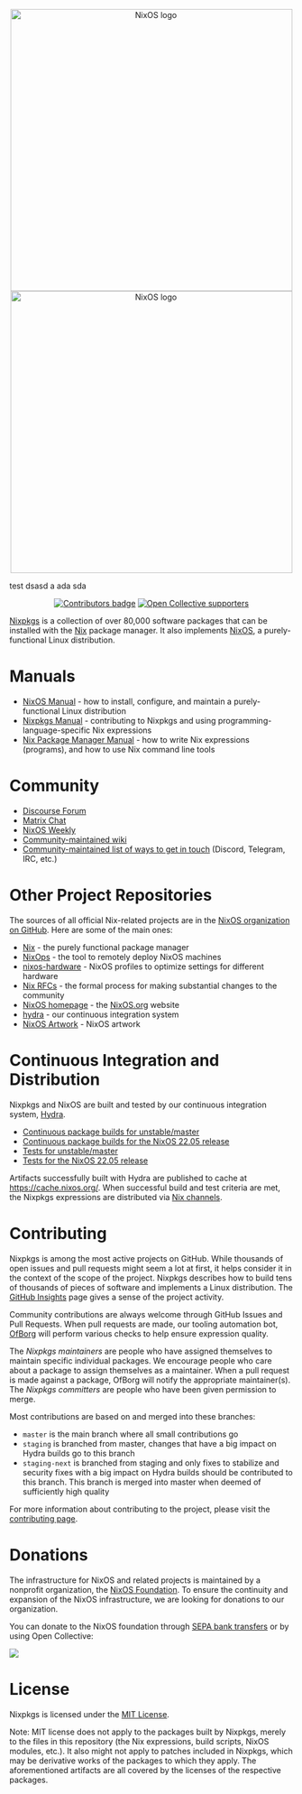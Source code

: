 <p align="center">
  <a href="https://nixos.org#gh-light-mode-only">
    <img src="https://raw.githubusercontent.com/NixOS/nixos-homepage/master/logo/nixos-hires.png" width="500px" alt="NixOS logo"/>
  </a>
  <a href="https://nixos.org#gh-dark-mode-only">
    <img src="https://raw.githubusercontent.com/NixOS/nixos-artwork/master/logo/nixos-white.png" width="500px" alt="NixOS logo"/>
  </a>
</p>
test dsasd a ada sda
<p align="center">
  <a href="https://github.com/NixOS/nixpkgs/blob/master/CONTRIBUTING.md"><img src="https://img.shields.io/github/contributors-anon/NixOS/nixpkgs" alt="Contributors badge" /></a>
  <a href="https://opencollective.com/nixos"><img src="https://opencollective.com/nixos/tiers/supporter/badge.svg?label=supporters&color=brightgreen" alt="Open Collective supporters" /></a>
</p>

[Nixpkgs](https://github.com/nixos/nixpkgs) is a collection of over
80,000 software packages that can be installed with the
[Nix](https://nixos.org/nix/) package manager. It also implements
[NixOS](https://nixos.org/nixos/), a purely-functional Linux distribution.

# Manuals

* [NixOS Manual](https://nixos.org/nixos/manual) - how to install, configure, and maintain a purely-functional Linux distribution
* [Nixpkgs Manual](https://nixos.org/nixpkgs/manual/) - contributing to Nixpkgs and using programming-language-specific Nix expressions
* [Nix Package Manager Manual](https://nixos.org/nix/manual) - how to write Nix expressions (programs), and how to use Nix command line tools

# Community

* [Discourse Forum](https://discourse.nixos.org/)
* [Matrix Chat](https://matrix.to/#/#community:nixos.org)
* [NixOS Weekly](https://weekly.nixos.org/)
* [Community-maintained wiki](https://nixos.wiki/)
* [Community-maintained list of ways to get in touch](https://nixos.wiki/wiki/Get_In_Touch#Chat) (Discord, Telegram, IRC, etc.)

# Other Project Repositories

The sources of all official Nix-related projects are in the [NixOS
organization on GitHub](https://github.com/NixOS/). Here are some of
the main ones:

* [Nix](https://github.com/NixOS/nix) - the purely functional package manager
* [NixOps](https://github.com/NixOS/nixops) - the tool to remotely deploy NixOS machines
* [nixos-hardware](https://github.com/NixOS/nixos-hardware) - NixOS profiles to optimize settings for different hardware
* [Nix RFCs](https://github.com/NixOS/rfcs) - the formal process for making substantial changes to the community
* [NixOS homepage](https://github.com/NixOS/nixos-homepage) - the [NixOS.org](https://nixos.org) website
* [hydra](https://github.com/NixOS/hydra) - our continuous integration system
* [NixOS Artwork](https://github.com/NixOS/nixos-artwork) - NixOS artwork

# Continuous Integration and Distribution

Nixpkgs and NixOS are built and tested by our continuous integration
system, [Hydra](https://hydra.nixos.org/).

* [Continuous package builds for unstable/master](https://hydra.nixos.org/jobset/nixos/trunk-combined)
* [Continuous package builds for the NixOS 22.05 release](https://hydra.nixos.org/jobset/nixos/release-22.05)
* [Tests for unstable/master](https://hydra.nixos.org/job/nixos/trunk-combined/tested#tabs-constituents)
* [Tests for the NixOS 22.05 release](https://hydra.nixos.org/job/nixos/release-22.05/tested#tabs-constituents)

Artifacts successfully built with Hydra are published to cache at
https://cache.nixos.org/. When successful build and test criteria are
met, the Nixpkgs expressions are distributed via [Nix
channels](https://nixos.org/manual/nix/stable/package-management/channels.html).

# Contributing

Nixpkgs is among the most active projects on GitHub. While thousands
of open issues and pull requests might seem a lot at first, it helps
consider it in the context of the scope of the project. Nixpkgs
describes how to build tens of thousands of pieces of software and implements a
Linux distribution. The [GitHub Insights](https://github.com/NixOS/nixpkgs/pulse)
page gives a sense of the project activity.

Community contributions are always welcome through GitHub Issues and
Pull Requests. When pull requests are made, our tooling automation bot,
[OfBorg](https://github.com/NixOS/ofborg) will perform various checks
to help ensure expression quality.

The *Nixpkgs maintainers* are people who have assigned themselves to
maintain specific individual packages. We encourage people who care
about a package to assign themselves as a maintainer. When a pull
request is made against a package, OfBorg will notify the appropriate
maintainer(s). The *Nixpkgs committers* are people who have been given
permission to merge.

Most contributions are based on and merged into these branches:

* `master` is the main branch where all small contributions go
* `staging` is branched from master, changes that have a big impact on
  Hydra builds go to this branch
* `staging-next` is branched from staging and only fixes to stabilize
  and security fixes with a big impact on Hydra builds should be
  contributed to this branch. This branch is merged into master when
  deemed of sufficiently high quality

For more information about contributing to the project, please visit
the [contributing page](https://github.com/NixOS/nixpkgs/blob/master/CONTRIBUTING.md).

# Donations

The infrastructure for NixOS and related projects is maintained by a
nonprofit organization, the [NixOS
Foundation](https://nixos.org/nixos/foundation.html). To ensure the
continuity and expansion of the NixOS infrastructure, we are looking
for donations to our organization.

You can donate to the NixOS foundation through [SEPA bank
transfers](https://nixos.org/donate.html) or by using Open Collective:

<a href="https://opencollective.com/nixos#support"><img src="https://opencollective.com/nixos/tiers/supporter.svg?width=890" /></a>

# License

Nixpkgs is licensed under the [MIT License](COPYING).

Note: MIT license does not apply to the packages built by Nixpkgs,
merely to the files in this repository (the Nix expressions, build
scripts, NixOS modules, etc.). It also might not apply to patches
included in Nixpkgs, which may be derivative works of the packages to
which they apply. The aforementioned artifacts are all covered by the
licenses of the respective packages.
